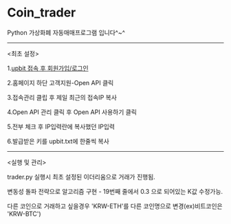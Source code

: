 # Coin_trader
Python 가상화폐 자동매매프로그램 입니다^~^

-----------------------------------------------------
<최초 설정>

1.[upbit 접속 후 회원가입/로그인](https://upbit.com)

2.홈페이지 하단 고객지원-Open API 클릭

3.접속관리 클립 후 제일 최근의 접속IP 복사

4.Open API 관리 클릭 후 Open API 사용하기 클릭

5.전부 체크 후 IP입력란에 복사했던 IP입력

6.발급받은 키를 upbit.txt에 한줄씩 복사

-----------------------------------------------------

<실행 및 관리>

trader.py 실행시 최초 설정된 이더리움으로 거래가 진행됨.

변동성 돌파 전략으로 알고리즘 구현 - 19번째 줄에서 0.3 으로 되어있는 K값 수정가능.

다른 코인으로 거래하고 싶을경우 'KRW-ETH'를 다른 코인명으로 변경(ex)비트코인은 'KRW-BTC')
